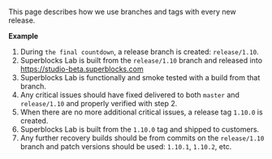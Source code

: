 This page describes how we use branches and tags with every new release.

**Example**

1. During `the final countdown`, a release branch is created: `release/1.10`.
2. Superblocks Lab is built from the `release/1.10` branch and released into https://studio-beta.superblocks.com
2. Superblocks Lab is functionally and smoke tested with a build from that branch.
3. Any critical issues should have fixed delivered to both `master` and `release/1.10` and properly verified with step 2.
4. When there are no more additional critical issues, a release tag `1.10.0` is created.
5. Superblocks Lab is built from the `1.10.0` tag and shipped to customers.
6. Any further recovery builds should be from commits on the `release/1.10` branch and patch versions should be used: `1.10.1`, `1.10.2`, etc.
